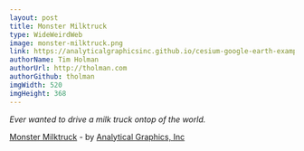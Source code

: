 ```yaml
---
layout: post
title: Monster Milktruck
type: WideWeirdWeb
image: monster-milktruck.png
link: https://analyticalgraphicsinc.github.io/cesium-google-earth-examples/demos/milktruck/
authorName: Tim Holman
authorUrl: http://tholman.com
authorGithub: tholman
imgWidth: 520
imgHeight: 368
---
```


_Ever wanted to drive a milk truck ontop of the world._

[Monster Milktruck](https://analyticalgraphicsinc.github.io/cesium-google-earth-examples/demos/milktruck/) - by [Analytical Graphics, Inc](http://www.agi.com/)

